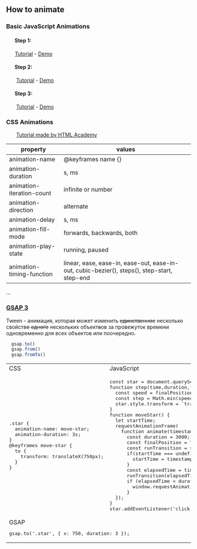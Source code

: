 ## How to animate

### Basic JavaScript Animations

#### &nbsp;&nbsp;&nbsp;&nbsp;&nbsp;&nbsp; Step 1:
&nbsp;&nbsp;&nbsp;&nbsp;&nbsp;&nbsp;[Tutorial](https://youtu.be/zBRqnSiq_VM) - [Demo](https://kovalenkoiryna15.github.io/how-to-animate/step1/)

#### &nbsp;&nbsp;&nbsp;&nbsp;&nbsp;&nbsp; Step 2:
&nbsp;&nbsp;&nbsp;&nbsp;&nbsp;&nbsp; [Tutorial](https://learn.javascript.ru/js-animation) - [Demo](https://kovalenkoiryna15.github.io/how-to-animate/step2/)

#### &nbsp;&nbsp;&nbsp;&nbsp;&nbsp;&nbsp; Step 3:
&nbsp;&nbsp;&nbsp;&nbsp;&nbsp;&nbsp; [Tutorial](https://developer.mozilla.org/en-US/docs/Web/API/window/requestAnimationFrame) - [Demo](https://kovalenkoiryna15.github.io/how-to-animate/step3/)

### CSS Animations
&nbsp;&nbsp;&nbsp;&nbsp;&nbsp;&nbsp; [Tutorial made by HTML Academy](https://css-animations.io/)

property                  | values
------------------------- | --------------------
animation-name            | @keyframes name {}
animation-duration        | s, ms
animation-iteration-count | infinite or number
animation-direction       | alternate
animation-delay           | s, ms
animation-fill-mode       | forwards, backwards, both
animation-play-state      | running, paused
animation-timing-function | linear, ease, ease-in, ease-out, ease-in-out, cubic-bezier(), steps(), step-start, step-end

...

### [GSAP 3](https://www.creativecodingclub.com/courses/FreeGSAP3Express?ref=44f484)

Tween - анимация, которая может изменить <s>единственное</s> несколько свойств<s>о</s> <s>одного</s> нескольких объект<s>а</s>ов за провежуток времени одновременно для всех объектов или поочередно.

```js
  gsap.to()
  gsap.from()
  gsap.fromTo()
```

<table>
<tr>
<td> CSS </td>
<td> JavaScript </td>
</tr>
<tr>
<td>
<pre>
.star {
  animation-name: move-star;
  animation-duration: 3s;
}
@keyframes move-star {
  to {
    transform: translateX(750px);
  }
}
</pre>
</td>
<td>
<pre>
const star = document.querySelector('.star');
function step(time,duration,finalPosition) {
  const speed = finalPosition / duration;
  const step = Math.min(speed * time, finalPosition) + 'px';
  star.style.transform = `translateX(${step})`;
}
function moveStar() {
  let startTime;
  requestAnimationFrame(
    function animate(timestamp) {
      const duration = 3000;
      const finalPosition = 750;
      const runTransition = step;
      if(startTime === undefined) {
        startTime = timestamp;
      }
      const elapsedTime = timestamp - startTime;
      runTransition(elapsedTime, duration, finalPosition);
      if (elapsedTime < duration) {
        window.requestAnimationFrame(animate);
      }
  });
}
star.addEventListener('click', () => moveStar());
</pre>
</td>
</tr>
<tr>
<td colspan="2">
GSAP

<pre>
gsap.to('.star', { x: 750, duration: 3 });
</pre>
</td>
</tr>
</table>
